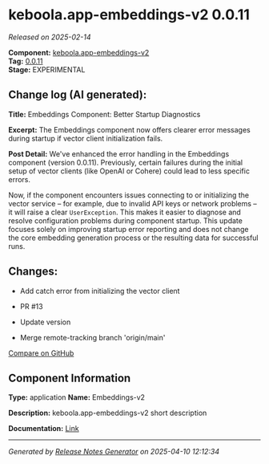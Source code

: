 #  keboola.app-embeddings-v2 0.0.11

_Released on 2025-02-14_

**Component:** [keboola.app-embeddings-v2](https://github.com/keboola/component-embeddings-v2)  
**Tag:** [0.0.11](https://github.com/keboola/component-embeddings-v2/releases/tag/0.0.11)  
**Stage:** EXPERIMENTAL


## Change log (AI generated):
**Title:** Embeddings Component: Better Startup Diagnostics

**Excerpt:** The Embeddings component now offers clearer error messages during startup if vector client initialization fails.

**Post Detail:**
We've enhanced the error handling in the Embeddings component (version 0.0.11). Previously, certain failures during the initial setup of vector clients (like OpenAI or Cohere) could lead to less specific errors.

Now, if the component encounters issues connecting to or initializing the vector service – for example, due to invalid API keys or network problems – it will raise a clear `UserException`. This makes it easier to diagnose and resolve configuration problems during component startup. This update focuses solely on improving startup error reporting and does not change the core embedding generation process or the resulting data for successful runs.



## Changes:



- Add catch error from initializing the vector client 




- PR #13 




- Update version 




- Merge remote-tracking branch 'origin/main' 



[Compare on GitHub](https://github.com/keboola/component-embeddings-v2/compare/0.0.10...0.0.11)



## Component Information
**Type:** application
**Name:** Embeddings-v2

**Description:** keboola.app-embeddings-v2 short description


**Documentation:** [Link](https://github.com/keboola/component-embeddings-v2/blob/master/README.md)



---
_Generated by [Release Notes Generator](https://github.com/keboola/release-notes-generator)
on 2025-04-10 12:12:34_